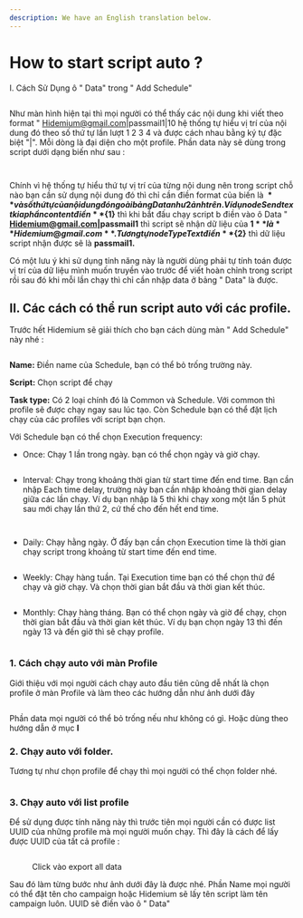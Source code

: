 ```yaml
---
description: We have an English translation below.
---
```


# How to start script auto ?

I. Cách Sử Dụng ô " Data" trong " Add Schedule"

<figure><img src="../.gitbook/assets/Screenshot_117.png" alt=""><figcaption></figcaption></figure>

Như màn hình hiện tại thì mọi người có thể  thấy các nội dung khi viết theo format " Hidemium@gmail.com|passmail1|10 hệ thống tự hiểu vị trí của nội dung đó theo số thứ tự lần lượt 1 2 3 4 và được cách nhau bằng ký tự đặc biệt "|". Mỗi dòng là đại diện cho một profile. Phần data này sẽ dùng trong script dưới dạng biến như sau :&#x20;

<div><figure><img src="../.gitbook/assets/Screenshot_118.png" alt=""><figcaption></figcaption></figure> <figure><img src="../.gitbook/assets/Screenshot_119.png" alt=""><figcaption></figcaption></figure></div>

Chính vì hệ thống tự hiểu thứ tự vị trí của từng nội dung nên trong script chỗ nào bạn cần sử dụng nội dung đó thì chỉ cần điền format của biến là **${}** và số thứ tự của nội dung đó ngoài bảng Data như 2 ảnh trên. Ví dụ node Send text kia phần content điền **${1}** thì khi bắt đấu chạy script b điền vào ô Data " **Hidemium@gmail.com|passmail1** thì script sẽ nhận dữ liệu của **${1}** là **Hidemium@gmail.com**. Tương tự node Type Text điền **${2}** thì dữ liệu script nhận được sẽ là **passmail1.**&#x20;

Có một lưu ý khi sử dụng tính năng này là người dùng phải tự tính toán được vị trí của dữ liệu mình muốn truyền vào trước để viết hoàn chỉnh trong script rồi sau đó khi mỗi lần chạy thì chỉ cần nhập data ở bảng " Data" là được.&#x20;

## II. Các cách có thể run script auto với các profile.

Trước hết Hidemium sẽ giải thích cho bạn cách dùng màn " Add Schedule" này nhé :

<figure><img src="../.gitbook/assets/image (86) (1).png" alt=""><figcaption></figcaption></figure>

**Name:** Điền name của Schedule, bạn có thể bỏ trống trường này.

**Script:** Chọn script để chạy

**Task type:** Có 2 loại chính đó là Common và Schedule. Với common thì profile sẽ được chạy ngay sau lúc tạo. Còn Schedule bạn có thể đặt lịch chạy của các profiles với script bạn chọn.

Với Schedule bạn có thể chọn Execution frequency:

* Once: Chạy 1 lần trong ngày. bạn có thể chọn ngày và giờ chạy.

<figure><img src="../.gitbook/assets/image (87) (1).png" alt=""><figcaption></figcaption></figure>

* Interval: Chạy trong khoảng thời gian từ start time đến end time. Bạn cần nhập Each time delay, trường này bạn cần nhập khoảng thời gian delay giữa các lần chạy. Ví dụ bạn nhập là 5 thì khi chạy xong một lần 5 phút sau mới chạy lần thứ 2, cứ thế cho đến hết end time.

<figure><img src="../.gitbook/assets/image (90) (1).png" alt=""><figcaption></figcaption></figure>

<figure><img src="../.gitbook/assets/image (78) (1).png" alt=""><figcaption></figcaption></figure>

* Daily: Chạy hằng ngày. Ở đấy bạn cần chọn Execution time là thời gian chạy script trong khoảng từ start time đến end time.&#x20;

<figure><img src="../.gitbook/assets/image (91) (1).png" alt=""><figcaption></figcaption></figure>

* Weekly: Chạy hàng tuần. Tại Execution time bạn có thể chọn thứ để chạy và giờ chạy. Và chọn thời gian bắt đầu và thời gian kết thúc.

<figure><img src="../.gitbook/assets/image (92) (1).png" alt=""><figcaption></figcaption></figure>

* Monthly: Chạy hàng tháng. Bạn có thể chọn ngày và giờ để chạy, chọn thời gian bắt đầu và thời gian kêt thúc. Ví dụ bạn chọn ngày 13 thì đến ngày 13 và đến giờ thì sẽ chạy profile.

<figure><img src="../.gitbook/assets/image (93) (1).png" alt=""><figcaption></figcaption></figure>

### 1. Cách chạy auto với màn Profile

Giới thiệu với mọi người cách chạy auto đầu tiên cũng dễ nhất là chọn profile ở màn Profile và làm theo các hướng dẫn như ảnh dưới đây



<figure><img src="../.gitbook/assets/Screenshot_113.png" alt=""><figcaption></figcaption></figure>

Phần data mọi người có thể bỏ trống nếu như không có gì. Hoặc dùng theo hướng dẫn ở mục **I**

### 2. Chạy auto với folder.

Tương tự như chọn profile để chạy thì mọi người có thể chọn folder nhé.

<figure><img src="../.gitbook/assets/Screenshot_114.png" alt=""><figcaption></figcaption></figure>

### 3. Chạy auto với list profile

Để sử dụng được tính năng này thì trước tiên mọi người cần có được list UUID của những profile mà mọi người muốn chạy. Thì đây là cách để lấy được UUID của tất cả profile :

<figure><img src="../.gitbook/assets/Screenshot_115.png" alt=""><figcaption><p>Click vào export all data</p></figcaption></figure>

Sau đó làm từng bước như ảnh dưới đây là được nhé. Phần Name mọi người có thể đặt tên cho campaign hoặc Hidemium sẽ lấy tên script làm tên campaign luôn. UUID sẽ điền vào ô " Data"

<figure><img src="../.gitbook/assets/image (1) (1) (1) (1) (1) (1) (1) (1) (1) (1) (1) (1) (1) (1) (1) (1) (1) (1) (1) (1) (1) (1) (1) (1).png" alt=""><figcaption></figcaption></figure>

